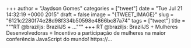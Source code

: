 
+++
author = "Jaydson Gomes"
categories = ["tweet"]
date = "Tue Jul 21 14:32:19 +0000 2015"
draft = false
image = "{TWEET_IMAGE}"
slug = "6121c2280f74e28d98f334b50598e4866bc87a74"
tags = ["tweet"]
title = """RT @braziljs: BrazilJS + ..."""
+++
RT @braziljs: BrazilJS + Mulheres Desenvolvedoras = Incentivo a participação de mulheres na maior conferência JavaScript do mundo! https://…
